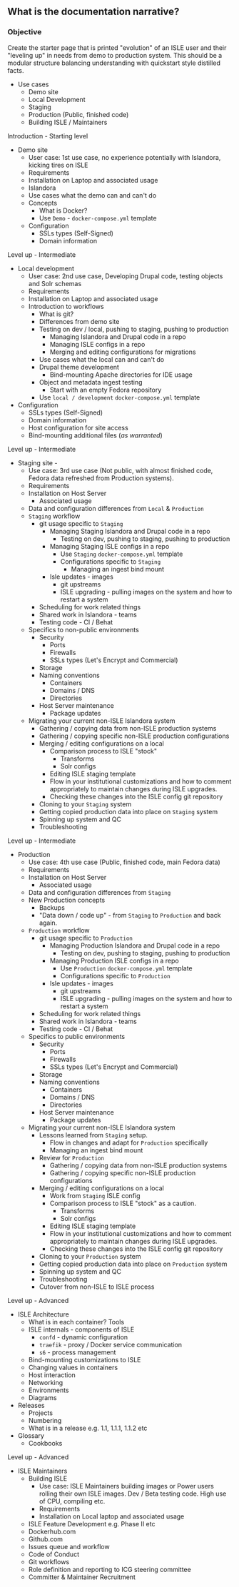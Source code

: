 ## What is the documentation narrative?

### Objective
Create the starter page that is printed "evolution" of an ISLE user and their "leveling up" in needs from demo to production system. This should be a modular structure balancing understanding with quickstart style distilled facts. 

* Use cases
  * Demo site
  * Local Development
  * Staging 
  * Production (Public, finished code)
  * Building ISLE / Maintainers

Introduction - Starting level
* Demo site
  * User case: 1st use case, no experience potentially with Islandora, kicking tires on ISLE
  * Requirements
  * Installation on Laptop and associated usage
  * Islandora
  * Use cases  what the demo can and can't do
  * Concepts
    * What is Docker?
    * Use `Demo` - `docker-compose.yml` template
  * Configuration  
    * SSLs types (Self-Signed)
    * Domain information

Level up - Intermediate
* Local development
  * User case: 2nd use case, Developing Drupal code, testing objects and Solr schemas
  * Requirements
  * Installation on Laptop and associated usage
  * Introduction to workflows
    * What is git?
    * Differences from demo site
    * Testing on dev / local, pushing to staging, pushing to production
      * Managing Islandora and Drupal code in a repo
      * Managing ISLE configs in a repo
      * Merging and editing configurations for migrations
    * Use cases what the local can and can't do
    * Drupal theme development
      * Bind-mounting Apache directories for IDE usage
    * Object and metadata ingest testing
      * Start with an empty Fedora repository
    * Use `local / development` `docker-compose.yml` template
* Configuration  
  * SSLs types (Self-Signed)
  * Domain information
  * Host configuration for site access
  * Bind-mounting additional files (_as warranted_)

Level up - Intermediate
* Staging site - 
  * Use case: 3rd use case (Not public, with almost finished code, Fedora data refreshed from Production systems).
  * Requirements
  * Installation on Host Server
    * Associated usage
  * Data and configuration differences from `Local` & `Production`
  * `Staging` workflow
    * git usage specific to `Staging`
      * Managing Staging Islandora and Drupal code in a repo
        * Testing on dev, pushing to staging, pushing to production
      * Managing Staging ISLE configs in a repo
        * Use `Staging` `docker-compose.yml` template
        * Configurations specific to `Staging`
          * Managing an ingest bind mount
      * Isle updates - images
        * git upstreams
        * ISLE upgrading - pulling images on the system and how to restart a system
    * Scheduling for work related things
    * Shared work in Islandora - teams
    * Testing code - CI / Behat
  * Specifics to non-public environments
    * Security
      * Ports
      * Firewalls
      * SSLs types (Let's Encrypt and Commercial)
    * Storage
    * Naming conventions
      * Containers
      * Domains / DNS
      * Directories
    * Host Server maintenance 
      * Package updates       
   * Migrating your current non-ISLE Islandora system
     * Gathering / copying data from non-ISLE production systems
     * Gathering / copying specific non-ISLE production configurations
     * Merging / editing configurations on a local
       * Comparison process to ISLE "stock"
         * Transforms
         * Solr configs
       * Editing ISLE staging template 
       * Flow in your institutional customizations and how to comment appropriately to maintain changes during ISLE upgrades.
       * Checking these changes into the ISLE config git repository
     * Cloning to your `Staging` system  
     * Getting copied production data into place on `Staging` system
     * Spinning up system and QC
     * Troubleshooting

Level up - Intermediate
* Production
  * Use case: 4th use case (Public, finished code, main Fedora data)
  * Requirements
  * Installation on Host Server
    * Associated usage
  * Data and configuration differences from `Staging`
  * New Production concepts
    * Backups
    * "Data down / code up" - from `Staging` to `Production` and back again. 
  * `Production` workflow
    * git usage specific to `Production`
      * Managing Production Islandora and Drupal code in a repo
        * Testing on dev, pushing to staging, pushing to production
      * Managing Production ISLE configs in a repo
        * Use `Production` `docker-compose.yml` template
        * Configurations specific to `Production`
      * Isle updates - images
        * git upstreams
        * ISLE upgrading - pulling images on the system and how to restart a system
    * Scheduling for work related things
    * Shared work in Islandora - teams
    * Testing code - CI / Behat
  * Specifics to public environments
    * Security
      * Ports
      * Firewalls
      * SSLs types (Let's Encrypt and Commercial)
    * Storage
    * Naming conventions
      * Containers
      * Domains / DNS
      * Directories
    * Host Server maintenance 
      * Package updates 
   * Migrating your current non-ISLE Islandora system
     * Lessons learned from `Staging` setup.
       * Flow in changes and adapt for `Production` specifically
       * Managing an ingest bind mount
     * Review for `Production`  
       * Gathering / copying data from non-ISLE production systems
       * Gathering / copying specific non-ISLE production configurations
     * Merging / editing configurations on a local
       * Work from `Staging` ISLE config
       * Comparison process to ISLE "stock" as a caution.
         * Transforms
         * Solr configs
       * Editing ISLE staging template 
       * Flow in your institutional customizations and how to comment appropriately to maintain changes during ISLE upgrades.
       * Checking these changes into the ISLE config git repository
     * Cloning to your `Production` system  
     * Getting copied production data into place on `Production` system
     * Spinning up system and QC
     * Troubleshooting
     * Cutover from non-ISLE to ISLE process

Level up - Advanced
* ISLE Architecture
  * What is in each container? Tools
  * ISLE internals - components of ISLE 
    * `confd` - dynamic configuration
    * `traefik` - proxy / Docker service communication
    * `s6` - process management
  * Bind-mounting customizations to ISLE
  * Changing values in containers
  * Host interaction
  * Networking
  * Environments
  * Diagrams
* Releases
  * Projects
  * Numbering
  * What is in a release e.g. 1.1, 1.1.1, 1.1.2 etc
* Glossary
  * Cookbooks

Level up - Advanced
* ISLE Maintainers
  * Building ISLE
    * Use case: ISLE Maintainers building images or Power users rolling their own ISLE images. Dev / Beta testing code. High use of CPU, compiling etc.
    * Requirements
    * Installation on Local laptop and associated usage
  * ISLE Feature Development e.g. Phase II etc
  * Dockerhub.com
  * Github.com
  * Issues queue and workflow
  * Code of Conduct
  * Git workflows
  * Role definition and reporting to ICG steering committee
  * Committer & Maintainer Recruitment
